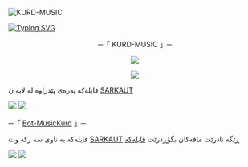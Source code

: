 ![KURD-MUSIC](https://telegra.ph/file/9ae65655540f3f71fcd35.jpg)


[![Typing SVG](https://readme-typing-svg.herokuapp.com/?lines=Baxirben+Bo+Bot-Music+Kurd)](https://github.com/FM8Y/MUSIC-KURD)

<p align="center">
    ─「 KURD-MUSIC 」─
</p>

</h3>
<p align="center">
<a href="https://telegram.me/Gruop_Shetakan"><img src="https://img.shields.io/badge/-Support%20Group-blue.svg?style=for-the-badge&logo=Telegram"></a>
</p>
<p align="center">
<a href="https://telegram.me/ChanallBots"><img src="https://img.shields.io/badge/-Support%20Channel-blue.svg?style=for-the-badge&logo=Telegram"></a>
</p>

فایلەکە پەرەی پێدراوە لە لایە ن [SARKAUT](https://t.me/SARKAUT)

<img src="https://user-images.githubusercontent.com/73097560/115834477-dbab4500-a447-11eb-908a-139a6edaec5c.gif"> <img src="https://user-images.githubusercontent.com/73097560/115834477-dbab4500-a447-11eb-908a-139a6edaec5c.gif">




─「 [Bot-MusicKurd](https://t.me/MusiccKurdbot) 」─ 


 فایلەکە بە ناوی سە رکە وت [SARKAUT](https://t.me/SARKAUT)
ڕێگە نادرێت مافەکان بگۆڕدرێت [فایلەکە](https://github.com/Sarkaaut/MUSIC-KURD)


<img src="https://user-images.githubusercontent.com/73097560/115834477-dbab4500-a447-11eb-908a-139a6edaec5c.gif"> <img src="https://user-images.githubusercontent.com/73097560/115834477-dbab4500-a447-11eb-908a-139a6edaec5c.gif">

